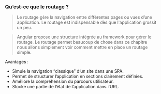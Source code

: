 ### Qu’est-ce que le routage ?

> Le routage gère la navigation entre différentes pages ou vues d’une application.
> Le routage est indispensable dès que l'application grossit un peu. 

> Angular propose une structure intégrée au framework pour gérer le routage.
> Le routage permet beaucoup de chose dans ce chapitre nous allons simplement
> voir comment mettre en place un routage simple.

Avantages :
- Simule la navigation “classique” d’un site dans une SPA.
- Permet de structurer l’application en sections clairement définies.
- Améliore la compréhension du parcours utilisateur.
- Stocke une partie de l’état de l’application dans l’URL.
